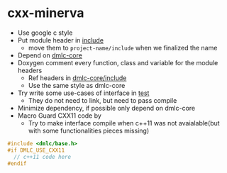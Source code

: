 # cxx-minerva

* Use google c style
* Put module header in [include](include)
  - move them to ```project-name/include``` when we finalized the name
* Depend on [dmlc-core](https://github.com/dmlc/dmlc-core)
* Doxygen comment every function, class and variable for the module headers
  - Ref headers in [dmlc-core/include](https://github.com/dmlc/dmlc-core/tree/master/include/dmlc)
  - Use the same style as dmlc-core
* Try write some use-cases of interface in [test](test)
  - They do not need to link, but need to pass compile
* Minimize dependency, if possible only depend on dmlc-core
* Macro Guard CXX11 code by 
  - Try to make interface compile when c++11 was not avaialable(but with some functionalities pieces missing)
```c++
#include <dmlc/base.h>
#if DMLC_USE_CXX11
  // c++11 code here
#endif
```
